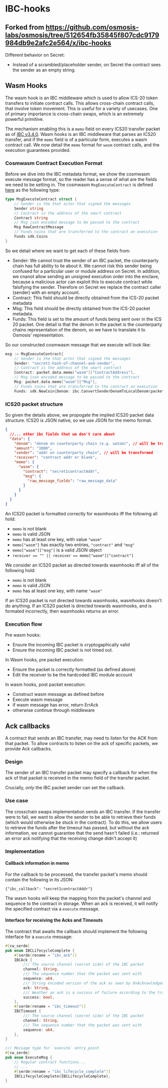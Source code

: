 # IBC-hooks

## Forked from https://github.com/osmosis-labs/osmosis/tree/512654fb35845f807cdc9179984db9e2afc2e564/x/ibc-hooks

Different behavior on Secret:

- Instead of a scrambled/placeholder sender, on Secret the contract sees the sender as an empty string.

## Wasm Hooks

The wasm hook is an IBC middleware which is used to allow ICS-20 token transfers to initiate contract calls.
This allows cross-chain contract calls, that involve token movement.
This is useful for a variety of usecases.
One of primary importance is cross-chain swaps, which is an extremely powerful primitive.

The mechanism enabling this is a `memo` field on every ICS20 transfer packet as of [IBC v3.4.0](https://medium.com/the-interchain-foundation/moving-beyond-simple-token-transfers-d42b2b1dc29b).
Wasm hooks is an IBC middleware that parses an ICS20 transfer, and if the `memo` field is of a particular form, executes a wasm contract call. We now detail the `memo` format for `wasm` contract calls, and the execution guarantees provided.

### Cosmwasm Contract Execution Format

Before we dive into the IBC metadata format, we show the cosmwasm execute message format, so the reader has a sense of what are the fields we need to be setting in.
The cosmwasm `MsgExecuteContract` is defined [here](https://github.com/CosmWasm/wasmd/blob/4fe2fbc8f322efdaf187e2e5c99ce32fd1df06f0/x/wasm/types/tx.pb.go#L340-L349) as the following type:

```go
type MsgExecuteContract struct {
	// Sender is the that actor that signed the messages
	Sender string
	// Contract is the address of the smart contract
	Contract string
	// Msg json encoded message to be passed to the contract
	Msg RawContractMessage
	// Funds coins that are transferred to the contract on execution
	Funds sdk.Coins
}
```

So we detail where we want to get each of these fields from:

- Sender: We cannot trust the sender of an IBC packet, the counterparty chain has full ability to lie about it.
  We cannot risk this sender being confused for a particular user or module address on Secret.
  In addition, we cnanot allow sending an unsigned execution order into the enclave, because a malicious actor can exploit this to execute contract while falsifying the sender.
  Therefore on Secret we replace the contract caller (sender) with an empty account.
- Contract: This field should be directly obtained from the ICS-20 packet metadata
- Msg: This field should be directly obtained from the ICS-20 packet metadata.
- Funds: This field is set to the amount of funds being sent over in the ICS 20 packet. One detail is that the denom in the packet is the counterparty chains representation of the denom, so we have to translate it to Osmosis' representation.

So our constructed cosmwasm message that we execute will look like:

```go
msg := MsgExecuteContract{
	// Sender is the that actor that signed the messages
	Sender: "secret1-hash-of-channel-and-sender",
	// Contract is the address of the smart contract
	Contract: packet.data.memo["wasm"]["ContractAddress"],
	// Msg json encoded message to be passed to the contract
	Msg: packet.data.memo["wasm"]["Msg"],
	// Funds coins that are transferred to the contract on execution
	Funds: sdk.NewCoin{Denom: ibc.ConvertSenderDenomToLocalDenom(packet.data.Denom), Amount: packet.data.Amount}
```

### ICS20 packet structure

So given the details above, we propogate the implied ICS20 packet data structure.
ICS20 is JSON native, so we use JSON for the memo format.

```json
{
  //... other ibc fields that we don't care about
  "data": {
    "denom": "denom on counterparty chain (e.g. uatom)", // will be transformed to the local denom (ibc/...)
    "amount": "1000",
    "sender": "addr on counterparty chain", // will be transformed
    "receiver": "contract addr or blank",
    "memo": {
      "wasm": {
        "contract": "secret1contractAddr",
        "msg": {
          "raw_message_fields": "raw_message_data"
        }
      }
    }
  }
}
```

An ICS20 packet is formatted correctly for wasmhooks iff the following all hold:

- `memo` is not blank
- `memo` is valid JSON
- `memo` has at least one key, with value `"wasm"`
- `memo["wasm"]` has exactly two entries, `"contract"` and `"msg"`
- `memo["wasm"]["msg"]` is a valid JSON object
- `receiver == "" || receiver == memo["wasm"]["contract"]`

We consider an ICS20 packet as directed towards wasmhooks iff all of the following hold:

- `memo` is not blank
- `memo` is valid JSON
- `memo` has at least one key, with name `"wasm"`

If an ICS20 packet is not directed towards wasmhooks, wasmhooks doesn't do anything.
If an ICS20 packet is directed towards wasmhooks, and is formated incorrectly, then wasmhooks returns an error.

### Execution flow

Pre wasm hooks:

- Ensure the incoming IBC packet is cryptogaphically valid
- Ensure the incoming IBC packet is not timed out.

In Wasm hooks, pre packet execution:

- Ensure the packet is correctly formatted (as defined above)
- Edit the receiver to be the hardcoded IBC module account

In wasm hooks, post packet execution:

- Construct wasm message as defined before
- Execute wasm message
- if wasm message has error, return ErrAck
- otherwise continue through middleware

## Ack callbacks

A contract that sends an IBC transfer, may need to listen for the ACK from that packet. To allow
contracts to listen on the ack of specific packets, we provide Ack callbacks.

### Design

The sender of an IBC transfer packet may specify a callback for when the ack of that packet is received in the memo
field of the transfer packet.

Crucially, _only_ the IBC packet sender can set the callback.

### Use case

The crosschain swaps implementation sends an IBC transfer. If the transfer were to fail, we want to allow the sender
to be able to retrieve their funds (which would otherwise be stuck in the contract). To do this, we allow users to
retrieve the funds after the timeout has passed, but without the ack information, we cannot guarantee that the send
hasn't failed (i.e.: returned an error ack notifying that the receiving change didn't accept it)

### Implementation

#### Callback information in memo

For the callback to be processed, the transfer packet's memo should contain the following in its JSON:

`{"ibc_callback": "secret1contractAddr"}`

The wasm hooks will keep the mapping from the packet's channel and sequence to the contract in storage. When an ack is
received, it will notify the specified contract via a `execute` message.

#### Interface for receiving the Acks and Timeouts

The contract that awaits the callback should implement the following interface for a `execute` message:

```rust
#[cw_serde]
pub enum IBCLifecycleComplete {
    #[serde(rename = "ibc_ack")]
    IBCAck {
        /// The source channel (secret side) of the IBC packet
        channel: String,
        /// The sequence number that the packet was sent with
        sequence: u64,
        /// String encoded version of the ack as seen by OnAcknowledgementPacket(..)
        ack: String,
        /// Weather an ack is a success of failure according to the transfer spec
        success: bool,
    },
    #[serde(rename = "ibc_timeout")]
    IBCTimeout {
        /// The source channel (secret side) of the IBC packet
        channel: String,
        /// The sequence number that the packet was sent with
        sequence: u64,
    },
}

/// Message type for `execute` entry_point
#[cw_serde]
pub enum ExecuteMsg {
    // Regular contract functions...
    // ...
    #[serde(rename = "ibc_lifecycle_complete")]
    IBCLifecycleComplete(IBCLifecycleComplete),
}
```
